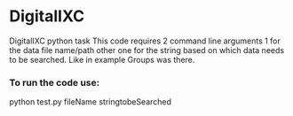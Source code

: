 # DigitalIXC
DigitalIXC python task
This code requires 2 command line arguments 1 for the data file name/path other one for the string based on which data needs to be searched. Like in example Groups was there.
### To run the code use:
python test.py fileName stringtobeSearched
